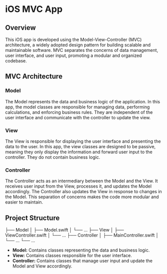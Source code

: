 # iOS MVC App

## Overview

This iOS app is developed using the Model-View-Controller (MVC) architecture, a widely adopted design pattern for building scalable and maintainable software. MVC separates the concerns of data management, user interface, and user input, promoting a modular and organized codebase.

## MVC Architecture

### Model

The Model represents the data and business logic of the application. In this app, the model classes are responsible for managing data, performing calculations, and enforcing business rules. They are independent of the user interface and communicate with the controller to update the view.

### View

The View is responsible for displaying the user interface and presenting the data to the user. In this app, the view classes are designed to be passive, meaning they only display the information and forward user input to the controller. They do not contain business logic.

### Controller

The Controller acts as an intermediary between the Model and the View. It receives user input from the View, processes it, and updates the Model accordingly. The Controller also updates the View in response to changes in the Model. This separation of concerns makes the code more modular and easier to maintain.

## Project Structure

├── Model
│ ├── Model.swift
│ └── ...
├── View
│ ├── ViewController.swift
│ └── ...
├── Controller
│ ├── MainController.swift
│ └── ...
└── ...

- **Model:** Contains classes representing the data and business logic.
- **View:** Contains classes responsible for the user interface.
- **Controller:** Contains classes that manage user input and update the Model and View accordingly.


